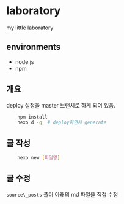 # laboratory
my little laboratory

## environments
- node.js
- npm

## 개요
deploy 설정을 master 브랜치로 하게 되어 있음.
```bash
	npm install
	hexo d -g  # deploy하면서 generate
```

## 글 작성
```bash
	hexo new [파일명]
```

## 글 수정
`source\_posts` 폴더 아래의 md 파일을 직접 수정
